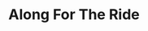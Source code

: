 ---
title: Along For The Ride
img: ../imgs/Animation/AlongForTheRide/AlongForTheRide.png
link: ../Projects/AlongForTheRide
alt_text: Mini golfing robot
---